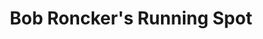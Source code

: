 ---
title: "Bob Roncker's Running Spot"
url: /cincinnati/bob-ronckers-running-spot/
shop: Schuhe
---
